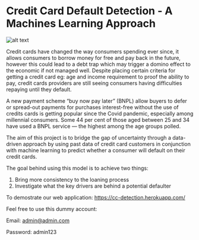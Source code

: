 # Credit Card Default Detection - A Machines Learning Approach

![alt text](https://www.techexplorist.com/wp-content/uploads/2020/09/credit-card.jpg)

Credit cards have changed the way consumers spending ever since, it allows consumers to borrow money for free and pay back in the future, however this could lead to a debt trap which may trigger a domino effect to the economic if not managed well. Despite placing certain criteria for getting a credit card eg: age and income requirement to proof the ability to pay, credit cards providers are still seeing consumers having difficulties repaying until they default. 

A new payment scheme “buy now pay later” (BNPL) allow buyers to defer or spread-out payments for purchases interest-free without the use of credits cards is getting popular since the Covid pandemic, especially among millennial consumers. Some 44 per cent of those aged between 25 and 34 have used a BNPL service — the highest among the age groups polled.

The aim of this project is to bridge the gap of uncertainty through a data-driven approach by using past data of credit card customers in conjunction with machine learning to predict whether a consumer will default on their credit cards.

The goal behind using this model is to achieve two things:
1.	Bring more consistency to the loaning process
2.	Investigate what the key drivers are behind a potential defaulter

To demostrate our web application: https://cc-detection.herokuapp.com/

Feel free to use this dummy account:

Email: admin@admin.com

Password: admin123
